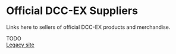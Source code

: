 # Official DCC-EX Suppliers

Links here to sellers of official DCC-EX products and merchandise.

TODO  
<a href="https://dcc-ex.com/purchasing/dealers.html#dcc-ex-official-dealers-resellers" target="_blank">Legacy site</a>

